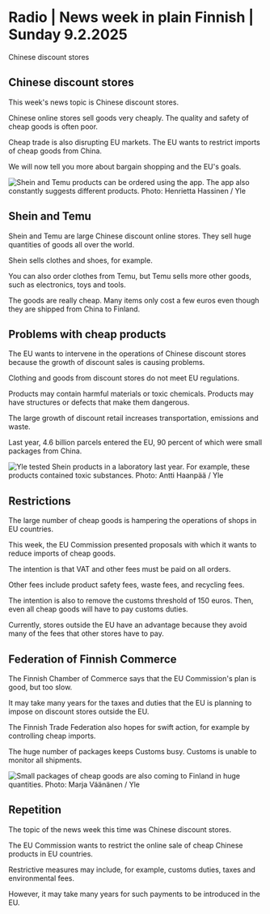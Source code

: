 # Radio \| News week in plain Finnish \| Sunday 9.2.2025

Chinese discount stores

## Chinese discount stores

This week's news topic is Chinese discount stores.

Chinese online stores sell goods very cheaply. The quality and safety of cheap goods is often poor.

Cheap trade is also disrupting EU markets. The EU wants to restrict imports of cheap goods from China.

We will now tell you more about bargain shopping and the EU's goals.

![Shein and Temu products can be ordered using the app. The app also constantly suggests different products. Photo: Henrietta Hassinen / Yle](https://images.cdn.yle.fi/image/upload/c_crop,h_3349,w_5955,x_1,y_113/ar_1.777777777777777,c_fill,g_faces,h_431,w_767/dpr_1.0/q_auto:eco/f_auto/fl_lossy/v1738152255/39-139885867655a1160cdf)

## Shein and Temu

Shein and Temu are large Chinese discount online stores. They sell huge quantities of goods all over the world.

Shein sells clothes and shoes, for example.

You can also order clothes from Temu, but Temu sells more other goods, such as electronics, toys and tools.

The goods are really cheap. Many items only cost a few euros even though they are shipped from China to Finland.

## Problems with cheap products

The EU wants to intervene in the operations of Chinese discount stores because the growth of discount sales is causing problems.

Clothing and goods from discount stores do not meet EU regulations.

Products may contain harmful materials or toxic chemicals. Products may have structures or defects that make them dangerous.

The large growth of discount retail increases transportation, emissions and waste.

Last year, 4.6 billion parcels entered the EU, 90 percent of which were small packages from China.

![Yle tested Shein products in a laboratory last year. For example, these products contained toxic substances. Photo: Antti Haanpää / Yle](https://images.cdn.yle.fi/image/upload/c_crop,h_1989,w_3561,x_0,y_1224/ar_1.777777777777777,c_fill,g_faces,h_431,w_767/dpr_1.0/q_auto:eco/f_auto/fl_lossy/v1711092667/39-126109365fd31660f71a)

## Restrictions

The large number of cheap goods is hampering the operations of shops in EU countries.

This week, the EU Commission presented proposals with which it wants to reduce imports of cheap goods.

The intention is that VAT and other fees must be paid on all orders.

Other fees include product safety fees, waste fees, and recycling fees.

The intention is also to remove the customs threshold of 150 euros. Then, even all cheap goods will have to pay customs duties.

Currently, stores outside the EU have an advantage because they avoid many of the fees that other stores have to pay.

## Federation of Finnish Commerce

The Finnish Chamber of Commerce says that the EU Commission's plan is good, but too slow.

It may take many years for the taxes and duties that the EU is planning to impose on discount stores outside the EU.

The Finnish Trade Federation also hopes for swift action, for example by controlling cheap imports.

The huge number of packages keeps Customs busy. Customs is unable to monitor all shipments.

![Small packages of cheap goods are also coming to Finland in huge quantities. Photo: Marja Väänänen / Yle](https://images.cdn.yle.fi/image/upload/c_crop,h_1080,w_1920,x_0,y_99/ar_1.777777777777777,c_fill,g_faces,h_431,w_767/dpr_1.0/q_auto:eco/f_auto/fl_lossy/v1567771925/39-5890305d724cb42411c)

## Repetition

The topic of the news week this time was Chinese discount stores.

The EU Commission wants to restrict the online sale of cheap Chinese products in EU countries.

Restrictive measures may include, for example, customs duties, taxes and environmental fees.

However, it may take many years for such payments to be introduced in the EU.

